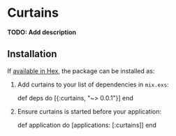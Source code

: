 # Curtains

**TODO: Add description**

## Installation

If [available in Hex](https://hex.pm/docs/publish), the package can be installed as:

  1. Add curtains to your list of dependencies in `mix.exs`:

        def deps do
          [{:curtains, "~> 0.0.1"}]
        end

  2. Ensure curtains is started before your application:

        def application do
          [applications: [:curtains]]
        end
